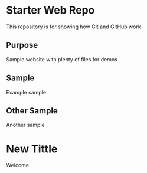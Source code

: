# Starter Web Repo

This repository is for showing how Git and GitHub work

## Purpose

Sample website with plenty of files for demos

## Sample

Example sample


## Other Sample

Another sample

# New Tittle

Welcome
